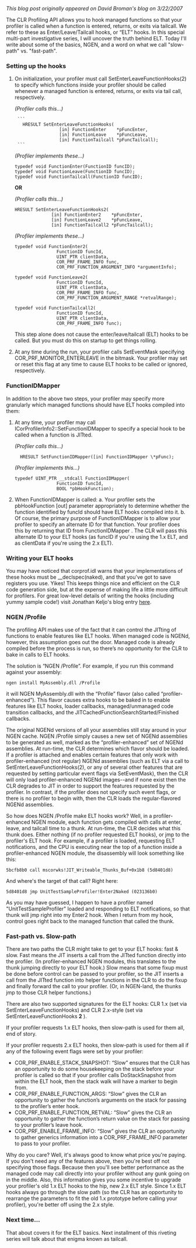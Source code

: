 *This blog post originally appeared on David Broman's blog on 3/22/2007*


The CLR Profiling API allows you to hook managed functions so that your profiler is called when a function is entered, returns, or exits via tailcall. We refer to these as Enter/Leave/Tailcall hooks, or “ELT” hooks. In this special multi-part investigative series, I will uncover the truth behind ELT. Today I'll write about some of the basics, NGEN, and a word on what we call "slow-path" vs. "fast-path".

### Setting up the hooks

1. On initialization, your profiler must call SetEnterLeaveFunctionHooks(2) to specify which functions inside your profiler should be called whenever a managed function is entered, returns, or exits via tail call, respectively.

   _(Profiler calls this…)_

        ```
          HRESULT SetEnterLeaveFunctionHooks(
                        [in] FunctionEnter    *pFuncEnter,
                        [in] FunctionLeave    *pFuncLeave,
                        [in] FunctionTailcall *pFuncTailcall);
        ```

   _(Profiler implements these…)_

   ```
   typedef void FunctionEnter(FunctionID funcID);
   typedef void FunctionLeave(FunctionID funcID);
   typedef void FunctionTailcall(FunctionID funcID);
   ```

   **OR**

   _(Profiler calls this…)_

   ```
   HRESULT SetEnterLeaveFunctionHooks2(
                 [in] FunctionEnter2    *pFuncEnter,
                 [in] FunctionLeave2    *pFuncLeave,
                 [in] FunctionTailcall2 *pFuncTailcall);
   ```

   _(Profiler implements these…)_

   ```
   typedef void FunctionEnter2(
                   FunctionID funcId,
                   UINT_PTR clientData,
                   COR_PRF_FRAME_INFO func,
                   COR_PRF_FUNCTION_ARGUMENT_INFO *argumentInfo);

   typedef void FunctionLeave2(
                   FunctionID funcId,
                   UINT_PTR clientData,
                   COR_PRF_FRAME_INFO func,
                   COR_PRF_FUNCTION_ARGUMENT_RANGE *retvalRange);

   typedef void FunctionTailcall2(
                   FunctionID funcId,
                   UINT_PTR clientData,
                   COR_PRF_FRAME_INFO func);
   ```

   This step alone does not cause the enter/leave/tailcall (ELT) hooks to be called.  But you must do this on startup to get things rolling.

2. At any time during the run, your profiler calls SetEventMask specifying COR\_PRF\_MONITOR\_ENTERLEAVE in the bitmask.  Your profiler may set or reset this flag at any time to cause ELT hooks to be called or ignored, respectively.

### FunctionIDMapper

In addition to the above two steps, your profiler may specify more granularly which managed functions should have ELT hooks compiled into them:

1. At any time, your profiler may call ICorProfilerInfo2::SetFunctionIDMapper to specify a special hook to be called when a function is JITted.

   _(Profiler calls this…)_

   ```
     HRESULT SetFunctionIDMapper([in] FunctionIDMapper \*pFunc);
   ```

   _(Profiler implements this…)_

   ```
   typedef UINT_PTR __stdcall FunctionIDMapper(
                   FunctionID funcId,
                   BOOL *pbHookFunction);
   ```


2. When FunctionIDMapper is called:
    a. Your profiler sets the pbHookFunction \[out] parameter appropriately to determine whether the function identified by funcId should have ELT hooks compiled into it.
    b. Of course, the primary purpose of FunctionIDMapper is to allow your profiler to specify an alternate ID for that function.  Your profiler does this by returning that ID from FunctionIDMapper .  The CLR will pass this alternate ID to your ELT hooks (as funcID if you're using the 1.x ELT, and as clientData if you're using the 2.x ELT).

### Writing your ELT hooks

You may have noticed that corprof.idl warns that your implementations of these hooks must be \_\_declspec(naked), and that you've got to save registers you use. Yikes! This keeps things nice and efficient on the CLR code generation side, but at the expense of making life a little more difficult for profilers. For great low-level details of writing the hooks (including yummy sample code!) visit Jonathan Keljo's blog entry [here](http://blogs.msdn.com/jkeljo/archive/2005/08/11/450506.aspx).

### NGEN /Profile

The profiling API makes use of the fact that it can control the JITting of functions to enable features like ELT hooks. When managed code is NGENd, however, this assumption goes out the door. Managed code is already compiled before the process is run, so there’s no opportunity for the CLR to bake in calls to ELT hooks.

The solution is “NGEN /Profile”. For example, if you run this command against your assembly:

`ngen install MyAssembly.dll /Profile`

it will NGEN MyAssembly.dll with the “Profile” flavor (also called “profiler-enhanced”). This flavor causes extra hooks to be baked in to enable features like ELT hooks, loader callbacks, managed/unmanaged code transition callbacks, and the JITCachedFunctionSearchStarted/Finished callbacks.

The original NGENd versions of all your assemblies still stay around in your NGEN cache. NGEN /Profile simply causes a new set of NGENd assemblies to be generated as well, marked as the “profiler-enhanced” set of NGENd assemblies. At run-time, the CLR determines which flavor should be loaded. If a profiler is attached and enables certain features that only work with profiler-enhanced (not regular) NGENd assemblies (such as ELT via a call to SetEnterLeaveFunctionHooks(2), or any of several other features that are requested by setting particular event flags via SetEventMask), then the CLR will only load profiler-enhanced NGENd images--and if none exist then the CLR degrades to JIT in order to support the features requested by the profiler. In contrast, if the profiler does not specify such event flags, or there is no profiler to begin with, then the CLR loads the regular-flavored NGENd assemblies.

So how does NGEN /Profile make ELT hooks work? Well, in a profiler-enhanced NGEN module, each function gets compiled with calls at enter, leave, and tailcall time to a thunk. At run-time, the CLR decides what this thunk does. Either nothing (if no profiler requested ELT hooks), or jmp to the profiler's ELT hook. For example, if a profiler is loaded, requesting ELT notifications, and the CPU is executing near the top of a function inside a profiler-enhanced NGEN module, the disassembly will look something like this:

  `5bcfb8b0 call mscorwks!JIT_Writeable_Thunks_Buf+0x1b8 (5d8401d8)`

And where's the target of that call? Right here:

  `5d8401d8 jmp UnitTestSampleProfiler!Enter2Naked (023136b0)`

As you may have guessed, I happen to have a profiler named "UnitTestSampleProfiler" loaded and responding to ELT notifications, so that thunk will jmp right into my Enter2 hook. When I return from my hook, control goes right back to the managed function that called the thunk.

### Fast-path vs. Slow-path

There are two paths the CLR might take to get to your ELT hooks: fast & slow.  Fast means the JIT inserts a call from the JITted function directly into the profiler. (In profiler-enhanced NGEN modules, this translates to the thunk jumping directly to your ELT hook.) Slow means that some fixup must be done before control can be passed to your profiler, so the JIT inserts a call from the JITted function into helper functions in the CLR to do the fixup and finally forward the call to your profiler. (Or, in NGEN-land, the thunks jmp to those CLR helper functions.)

There are also two supported signatures for the ELT hooks: CLR 1.x (set via SetEnterLeaveFunctionHooks) and CLR 2.x-style (set via SetEnterLeaveFunctionHooks **2** ).

If your profiler requests 1.x ELT hooks, then slow-path is used for them all, end of story.

If your profiler requests 2.x ELT hooks, then slow-path is used for them all if any of the following event flags were set by your profiler:

- COR\_PRF\_ENABLE\_STACK\_SNAPSHOT:  “Slow” ensures that the CLR has an opportunity to do some housekeeping on the stack before your profiler is called so that if your profiler calls DoStackSnapshot from within the ELT hook, then the stack walk will have a marker to begin from.
- COR\_PRF\_ENABLE\_FUNCTION\_ARGS: “Slow” gives the CLR an opportunity to gather the function’s arguments on the stack for passing to the profiler’s enter hook.
- COR\_PRF\_ENABLE\_FUNCTION\_RETVAL: “Slow” gives the CLR an opportunity to gather the function’s return value on the stack for passing to your profiler’s leave hook.
- COR\_PRF\_ENABLE\_FRAME\_INFO: “Slow” gives the CLR an opportunity to gather generics information into a COR\_PRF\_FRAME\_INFO parameter to pass to your profiler.

Why do you care? Well, it's always good to know what price you're paying. If you don't need any of the features above, then you're best off not specifying those flags. Because then you'll see better performance as the managed code may call directly into your profiler without any gunk going on in the middle. Also, this information gives you some incentive to upgrade your profiler's old 1.x ELT hooks to the hip, new 2.x ELT style. Since 1.x ELT hooks always go through the slow path (so the CLR has an opportunity to rearrange the parameters to fit the old 1.x prototype before calling your profiler), you're better off using the 2.x style.

### Next time...

That about covers it for the ELT basics. Next installment of this riveting series will talk about that enigma known as tailcall.
